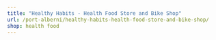 ```yaml
---
title: "Healthy Habits - Health Food Store and Bike Shop"
url: /port-alberni/healthy-habits-health-food-store-and-bike-shop/
shop: health food
---
```

